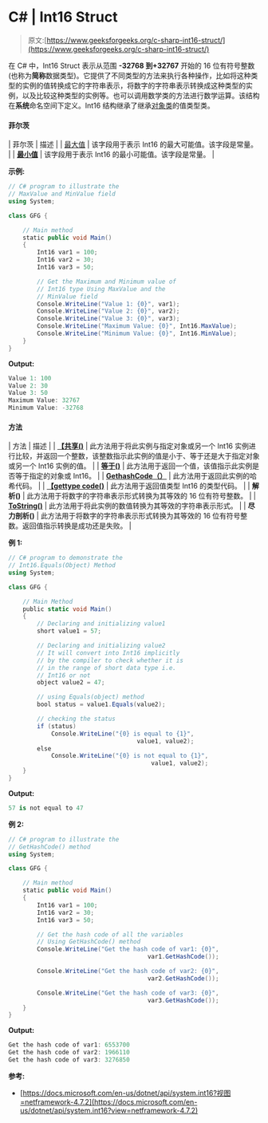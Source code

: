 # C# | Int16 Struct

> 原文:[https://www.geeksforgeeks.org/c-sharp-int16-struct/](https://www.geeksforgeeks.org/c-sharp-int16-struct/)

在 C# 中，Int16 Struct 表示从范围 **-32768 到+32767** 开始的 16 位有符号整数(也称为**简称**数据类型)。它提供了不同类型的方法来执行各种操作，比如将这种类型的实例的值转换成它的字符串表示，将数字的字符串表示转换成这种类型的实例，以及比较这种类型的实例等。也可以调用数学类的方法进行数学运算。该结构在**系统**命名空间下定义。Int16 结构继承了继承[对象类](https://www.geeksforgeeks.org/c-sharp-object-class/)的值类型类。

#### 菲尔茨

| 菲尔茨 | 描述 |
| [最大值](https://www.geeksforgeeks.org/int16-maxvalue-field-in-c-sharp-with-examples/) | 该字段用于表示 Int16 的最大可能值。该字段是常量。 |
| **[最小值](https://www.geeksforgeeks.org/int16-minvalue-field-in-c-sharp-with-examples/)** | 该字段用于表示 Int16 的最小可能值。该字段是常量。 |

**示例:**

```cs
// C# program to illustrate the
// MaxValue and MinValue field
using System;

class GFG {

    // Main method
    static public void Main()
    {
        Int16 var1 = 100;
        Int16 var2 = 30;
        Int16 var3 = 50;

        // Get the Maximum and Minimum value of 
        // Int16 type Using MaxValue and the 
        // MinValue field
        Console.WriteLine("Value 1: {0}", var1);
        Console.WriteLine("Value 2: {0}", var2);
        Console.WriteLine("Value 3: {0}", var3);
        Console.WriteLine("Maximum Value: {0}", Int16.MaxValue);
        Console.WriteLine("Minimum Value: {0}", Int16.MinValue);
    }
}
```

**Output:**

```cs
Value 1: 100
Value 2: 30
Value 3: 50
Maximum Value: 32767
Minimum Value: -32768

```

#### 方法

| 方法 | 描述 |
| **[【共享()](https://www.geeksforgeeks.org/int16-compareto-method-in-c-sharp/)** | 此方法用于将此实例与指定对象或另一个 Int16 实例进行比较，并返回一个整数，该整数指示此实例的值是小于、等于还是大于指定对象或另一个 Int16 实例的值。 |
| **[等于()](https://www.geeksforgeeks.org/int16-equals-method-in-c-sharp-with-examples/)** | 此方法用于返回一个值，该值指示此实例是否等于指定的对象或 Int16。 |
| **[GethashCode（）](https://www.geeksforgeeks.org/int16-gethashcode-method-in-c-sharp-with-examples/)** | 此方法用于返回此实例的哈希代码。 |
| **[【gettype code()](https://www.geeksforgeeks.org/int16-gettypecode-method-in-c-sharp-with-examples/)** | 此方法用于返回值类型 Int16 的类型代码。 |
| **解析()** | 此方法用于将数字的字符串表示形式转换为其等效的 16 位有符号整数。 |
| **[ToString()](https://www.geeksforgeeks.org/c-sharp-int16-tostring-method-set-1/)** | 此方法用于将此实例的数值转换为其等效的字符串表示形式。 |
| **尽力剖析()** | 此方法用于将数字的字符串表示形式转换为其等效的 16 位有符号整数。返回值指示转换是成功还是失败。 |

**例 1:**

```cs
// C# program to demonstrate the 
// Int16.Equals(Object) Method 
using System; 

class GFG { 

    // Main Method 
    public static void Main() 
    { 
        // Declaring and initializing value1 
        short value1 = 57; 

        // Declaring and initializing value2 
        // It will convert into Int16 implicitly  
        // by the compiler to check whether it is  
        // in the range of short data type i.e.  
        // Int16 or not 
        object value2 = 47; 

        // using Equals(object) method 
        bool status = value1.Equals(value2); 

        // checking the status 
        if (status) 
            Console.WriteLine("{0} is equal to {1}", 
                                    value1, value2); 
        else
            Console.WriteLine("{0} is not equal to {1}", 
                                        value1, value2); 
    } 
} 
```

**Output:**

```cs
57 is not equal to 47

```

**例 2:**

```cs
// C# program to illustrate the 
// GetHashCode() method
using System;

class GFG {

    // Main method
    static public void Main()
    {
        Int16 var1 = 100;
        Int16 var2 = 30;
        Int16 var3 = 50;

        // Get the hash code of all the variables
        // Using GetHashCode() method
        Console.WriteLine("Get the hash code of var1: {0}",
                                       var1.GetHashCode());

        Console.WriteLine("Get the hash code of var2: {0}",
                                       var2.GetHashCode());

        Console.WriteLine("Get the hash code of var3: {0}",
                                       var3.GetHashCode());
    }
}
```

**Output:**

```cs
Get the hash code of var1: 6553700
Get the hash code of var2: 1966110
Get the hash code of var3: 3276850

```

**参考:**

*   [https://docs.microsoft.com/en-us/dotnet/api/system.int16?视图=netframework-4.7.2](https://docs.microsoft.com/en-us/dotnet/api/system.int16?view=netframework-4.7.2)